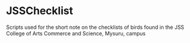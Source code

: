 # JSSChecklist
Scripts used for the short note on the checklists of birds found in the JSS College of Arts Commerce and Science, Mysuru, campus
